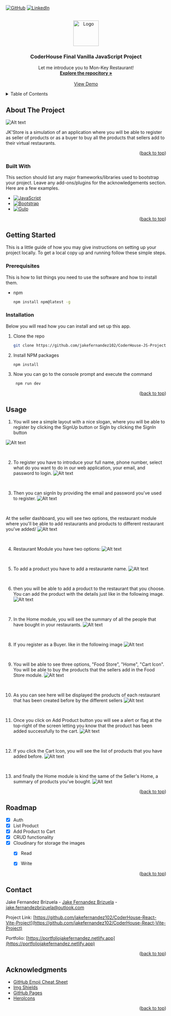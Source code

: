 <!-- Improved compatibility of back to top link: See: https://github.com/othneildrew/Best-README-Template/pull/73 -->
<a name="readme-top" id="readme-top"></a>
<!--
*** Thanks for checking out the Best-README-Template. If you have a suggestion
*** that would make this better, please fork the repo and create a pull request
*** or simply open an issue with the tag "enhancement".
*** Don't forget to give the project a star!
*** Thanks again! Now go create something AMAZING! :D
-->



<!-- PROJECT SHIELDS -->
<!--
*** I'm using markdown "reference style" links for readability.
*** Reference links are enclosed in brackets [ ] instead of parentheses ( ).
*** See the bottom of this document for the declaration of the reference variables
*** for contributors-url, forks-url, etc. This is an optional, concise syntax you may use.
*** https://www.markdownguide.org/basic-syntax/#reference-style-links
-->
[![GitHub][github-shield]][github-url]
[![LinkedIn][linkedin-shield]][linkedin-url]



<!-- PROJECT LOGO -->
<br />
<div align="center">
  <a href="https://coderhousejakefernandezproject.netlify.app">
    <img src="./build/img/chef_logo.svg" alt="Logo" width="80" height="80">
  </a>

  <h3 align="center">CoderHouse Final Vanilla JavaScript Project</h3>

  <p align="center">
    Let me introduce you to Mon-Key Restaurant!
    <br />
    <a href="https://github.com/jakefernandez102/CoderHouse-React-Vite-Project"><strong>Explore the repocitory »</strong></a>
    <br />
    <br />
    <a href="https://coderhousejakefernandezproject.netlify.app">View Demo</a>
  </p>
</div>



<!-- TABLE OF CONTENTS -->
<details>
  <summary>Table of Contents</summary>
  <ol>
    <li>
      <a href="#about-the-project">About The Project</a>
      <ul>
        <li><a href="#built-with">Built With</a></li>
      </ul>
    </li>
    <li>
      <a href="#getting-started">Getting Started</a>
      <ul>
        <li><a href="#prerequisites">Prerequisites</a></li>
        <li><a href="#installation">Installation</a></li>
      </ul>
    </li>
    <li><a href="#usage">Usage</a></li>
    <li><a href="#roadmap">Roadmap</a></li>
    <li><a href="#contributing">Contributing</a></li>
    <li><a href="#license">License</a></li>
    <li><a href="#contact">Contact</a></li>
    <li><a href="#acknowledgments">Acknowledgments</a></li>
  </ol>
</details>



<!-- ABOUT THE PROJECT -->
## About The Project

![Alt text](image.png)


JK'Store is a simulation of an application where you will be able to register as seller of products or as a buyer to buy all the products that sellers add to their virtual restaurants.

<p align="right">(<a href="#readme-top">back to top</a>)</p>



### Built With

This section should list any major frameworks/libraries used to bootstrap your project. Leave any add-ons/plugins for the acknowledgements section. Here are a few examples.


* [![JavaScript][Javascript.js]][Javascript.js]
* [![Bootstrap][Bootstrap.com]][Bootstrap-url]
* [![Gulp][gulp.com]][gulp.com]


<p align="right">(<a href="#readme-top">back to top</a>)</p>



<!-- GETTING STARTED -->
## Getting Started

This is a little guide of how you may give instructions on setting up your project locally.
To get a local copy up and running follow these simple steps.

### Prerequisites

This is how to list things you need to use the software and how to install them.
* npm
  ```sh
  npm install npm@latest -g
  ```

### Installation

Below you will read how you can install and set up this app.

1. Clone the repo
   ```sh
   git clone https://github.com/jakefernandez102/CoderHouse-JS-Project
   ```
3. Install NPM packages
   ```sh
   npm install
   ```

4. Now you can go to the console prompt and execute the command
   ```cmd
    npm run dev
   ```

<p align="right">(<a href="#readme-top">back to top</a>)</p>



<!-- USAGE EXAMPLES -->
## Usage

1. You will see a simple layout with a nice slogan, where you will be able to register by clicking the SignUp button or SigIn by clicking the SignIn button

![Alt text](image-1.png)

<br/>

2. To register you have to introduce your full name, phone number, select what do you want to do in our web application, your email, and password to login.
![Alt text](image-2.png)

<br/>

3. Then you can signIn by providing the email and password you've used to register.
![Alt text](image-3.png)

<br/>

At the seller dashboard, you will see two options, the restaurant module where you'll be able to add restaurants and products to different restaurant you've added/
![Alt text](image-4.png)

<br/>

4. Restaurant Module you have two options: 
![Alt text](image-5.png)
 <br/>

5. To add a product you have to add a restaurante name.
![Alt text](image-6.png)

<br/>

6. then you will be able to add a product to the restaurant that you choose. You can add the product with the details just like in the following image.
![Alt text](image-7.png)

<br/>

7. In the Home module, you will see the summary of all the people that have bought in your restaurants.
![Alt text](image-9.png)

<br/>

8. If you register as a Buyer. like in the following image
![Alt text](image-10.png)

<br/>

9. You will be able to see three options, "Food Store", "Home", "Cart Icon". You will be able to buy the products that the sellers add in the Food Store module.
![Alt text](image-11.png)

<br/>

10. As you can see here will be displayed the products of each restaurant that has been created before by the different sellers
![Alt text](image-12.png)

<br/>

11. Once you click on Add Product button you will see a alert or flag at the top-right of the screen letting you know that the product has been added successfully to the cart.
![Alt text](image-13.png)

<br/>

12. If you click the Cart Icon, you will see the list of products that you have added before.
![Alt text](image-14.png)

<br/>

13. and finally the Home module is kind the same of the Seller's Home, a summary of products you've bought.
![Alt text](image-15.png)


<p align="right">(<a href="#readme-top">back to top</a>)</p>



<!-- ROADMAP -->
## Roadmap

- [x] Auth
- [x] List Product
- [x] Add Product to Cart
- [x] CRUD functionality
- [x] Cloudinary for storage the images
    - [x] Read
    - [x] Write


<p align="right">(<a href="#readme-top">back to top</a>)</p>


<!-- CONTACT -->
## Contact

Jake Fernandez Brizuela - [Jake Fernandez Brizuela](https://www.linkedin.com/in/jake-fernandez-brizuela-73572222a/) - jake.fernandezbrizuela@outlook.com

Project Link: [https://github.com/jakefernandez102/CoderHouse-React-Vite-Project](https://github.com/jakefernandez102/CoderHouse-React-Vite-Project)

Portfolio: [https://portfoliojakefernandez.netlify.app](https://portfoliojakefernandez.netlify.app)

<p align="right">(<a href="#readme-top">back to top</a>)</p>



<!-- ACKNOWLEDGMENTS -->
## Acknowledgments

* [GitHub Emoji Cheat Sheet](https://www.webpagefx.com/tools/emoji-cheat-sheet)
* [Img Shields](https://shields.io)
* [GitHub Pages](https://pages.github.com)
* [HeroIcons](https://heroicons.com)

<p align="right">(<a href="#readme-top">back to top</a>)</p>



<!-- MARKDOWN LINKS & IMAGES -->
<!-- https://www.markdownguide.org/basic-syntax/#reference-style-links -->
[contributors-shield]: https://img.shields.io/github/contributors/othneildrew/Best-README-Template.svg?style=for-the-badge
[contributors-url]: https://github.com/othneildrew/Best-README-Template/graphs/contributors
[forks-shield]: https://img.shields.io/github/forks/othneildrew/Best-README-Template.svg?style=for-the-badge
[forks-url]: https://github.com/othneildrew/Best-README-Template/network/members
[stars-shield]: https://img.shields.io/github/stars/othneildrew/Best-README-Template.svg?style=for-the-badge
[stars-url]: https://github.com/othneildrew/Best-README-Template/stargazers
[issues-shield]: https://img.shields.io/github/issues/othneildrew/Best-README-Template.svg?style=for-the-badge
[issues-url]: https://github.com/othneildrew/Best-README-Template/issues
[license-shield]: https://img.shields.io/github/license/othneildrew/Best-README-Template.svg?style=for-the-badge
[license-url]: https://github.com/othneildrew/Best-README-Template/blob/master/LICENSE.txt
[linkedin-shield]: https://img.shields.io/badge/-LinkedIn-black.svg?style=for-the-badge&logo=linkedin&colorB=555
[github-shield]: https://img.shields.io/badge/-GitHub-black.svg?style=for-the-badge&logo=github&colorB=555
[linkedin-url]: https://www.linkedin.com/in/jake-fernandez-brizuela-73572222a/
[github-url]: https://github.com/jakefernandez102
[product-screenshot]: ./public/img/Screenshot-site.png
[Javascript.js]: https://img.shields.io/badge/javascript-%23323330.svg?style=for-the-badge&logo=javascript&logoColor=%23F7DF1E
[Bootstrap.com]: https://img.shields.io/badge/bootstrap-%238511FA.svg?style=for-the-badge&logo=bootstrap&logoColor=white
[Bootstrap-url]: https://getbootstrap.com
[gulp.com]: https://img.shields.io/badge/GULP-%23CF4647.svg?style=for-the-badge&logo=gulp&logoColor=white

